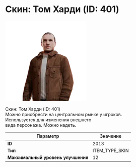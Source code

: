 # Скин: Том Харди (ID: 401)

![Item Image](../img/2013.webp?raw=true)

Скин: Том Харди (ID: 401)<br>Можно приобрести на центральном рынке у игроков.<br>Используется для изменения внешнего<br>вида персонажа. Можно надеть.


| Параметр | Значение |
|----------|----------|
| **ID** | 2013 |
| **Тип** | ITEM_TYPE_SKIN |
| **Максимальный уровень улучшения** | 12 |


